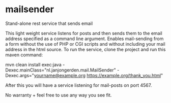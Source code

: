 # mailsender
Stand-alone rest service that sends email

This light weight service listens for posts and then sends them to the email address specified as a command line argument.
Enables mail-sending from a form without the use of PHP or CGI scripts and without including your mail address in the html source.
To run the service, clone the project and run this maven command:

mvn clean install exec:java -Dexec.mainClass="nl.janjongerden.mail.MailSender" -Dexec.args="yourname@example.org https://example.org/thank_you.html"

After this you will have a service listening for mail-posts on port 4567.

No warranty + feel free to use any way you see fit.
